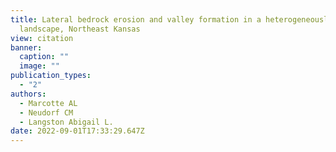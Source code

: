 ```yaml
---
title: Lateral bedrock erosion and valley formation in a heterogeneously layered
  landscape, Northeast Kansas
view: citation
banner:
  caption: ""
  image: ""
publication_types:
  - "2"
authors:
  - Marcotte AL
  - Neudorf CM
  - Langston Abigail L.
date: 2022-09-01T17:33:29.647Z
---
```

